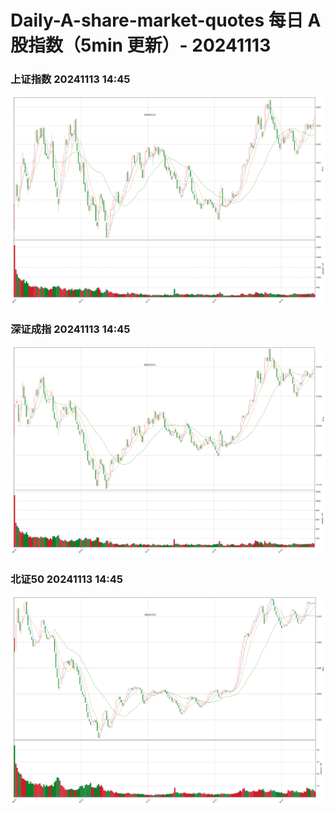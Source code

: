 
# Daily-A-share-market-quotes 每日 A 股指数（5min 更新）- 20241113

### 上证指数 20241113 14:45
![](./fig/2024/11/20241113-sh000001.png)

### 深证成指 20241113 14:45
![](./fig/2024/11/20241113-sz399001.png)

### 北证50 20241113 14:45
![](./fig/2024/11/20241113-bj899050.png)

